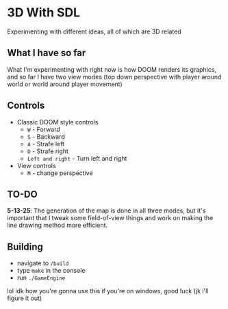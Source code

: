 # 3D With SDL
Experimenting with different ideas, all of which are 3D related

## What I have so far
What I'm experimenting with right now is how DOOM renders its graphics, and so far
I have two view modes (top down perspective with player around world or world around
player movement)

## Controls
- Classic DOOM style controls
  - `W` - Forward
  - `S` - Backward
  - `A` - Strafe left
  - `D` - Strafe right
  - `Left and right` - Turn left and right
- View controls
  - `M` - change perspective

## TO-DO
**5-13-25**: The generation of the map is done in all three modes, but it's important that I tweak some field-of-view
things and work on making the line drawing method more efficient.

## Building

- navigate to `/build`
- type `make` in the console
- run `./GameEngine`

lol idk how you're gonna use this if you're on windows, good luck (jk i'll figure it out)